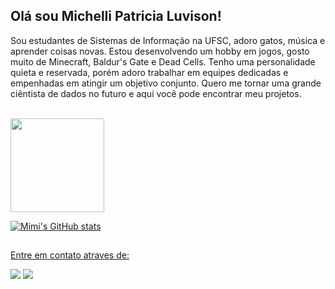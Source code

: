 ## Olá sou Michelli Patricia Luvison!

Sou estudantes de Sistemas de Informação na UFSC, adoro gatos, música e aprender coisas novas. Estou desenvolvendo um hobby em jogos, gosto muito de Minecraft, Baldur's Gate e Dead Cells. Tenho uma personalidade quieta e reservada, porém adoro trabalhar em equipes dedicadas e empenhadas em atingir um objetivo conjunto. Quero me tornar uma grande ciêntista de dados no futuro e aqui você pode encontrar meu projetos. 
  
<div style="display: inline_block"><br>
  <a href="[https://githubhttps://raw.githubusercontent.com/devicons/devicon/master/icons/r/r-original.svg.com/MimiChechelli](https://github.com/MimiChechelli)"> 
  <img height="150em" src="https://github-readme-stats.vercel.app/api/top-langs/?username=MimiChechelli&layout=compact&langs_count=16&theme=tokyonight"/>
</div>
    
![Mimi's GitHub stats](https://github-readme-stats.vercel.app/api?username=MimiChechelli)


  ##
 Entre em contato atraves de: 
<div> 
  <a href="https://www.linkedin.com/in/michelli-luvison-623649268/" target="_blank"><img src="https://img.shields.io/badge/-LinkedIn-%230077B5?style=for-the-badge&logo=linkedin&logoColor=white" target="_blank"></a> 
  <a href = "mailto:contatomichiluvison@gmail.com"><img src="https://img.shields.io/badge/-Gmail-%23333?style=for-the-badge&logo=gmail&logoColor=white" target="_blank"></a>
</div>

